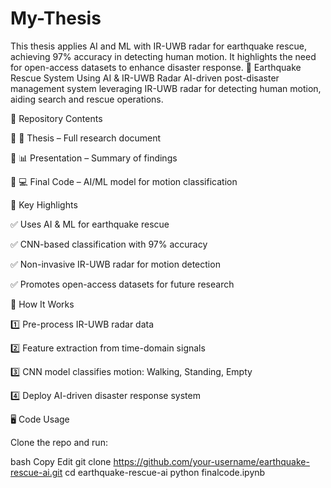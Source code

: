 # My-Thesis
This thesis applies AI and ML with IR-UWB radar for earthquake rescue, achieving 97% accuracy in detecting human motion. It highlights the need for open-access datasets to enhance disaster response.
🚀 Earthquake Rescue System Using AI & IR-UWB Radar
AI-driven post-disaster management system leveraging IR-UWB radar for detecting human motion, aiding search and rescue operations.

📂 Repository Contents

🔹 📜 Thesis – Full research document

🔹 📊 Presentation – Summary of findings

🔹 💻 Final Code – AI/ML model for motion classification

🎯 Key Highlights


✅ Uses AI & ML for earthquake rescue

✅ CNN-based classification with 97% accuracy

✅ Non-invasive IR-UWB radar for motion detection

✅ Promotes open-access datasets for future research

🚀 How It Works


1️⃣ Pre-process IR-UWB radar data

2️⃣ Feature extraction from time-domain signals

3️⃣ CNN model classifies motion: Walking, Standing, Empty

4️⃣ Deploy AI-driven disaster response system

🖥️ Code Usage



Clone the repo and run:

bash
Copy
Edit
git clone https://github.com/your-username/earthquake-rescue-ai.git
cd earthquake-rescue-ai
python finalcode.ipynb
